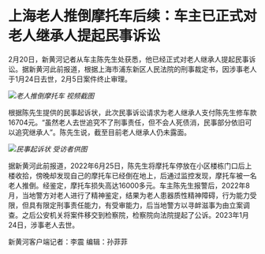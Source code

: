 # 上海老人推倒摩托车后续：车主已正式对老人继承人提起民事诉讼

2月20日，新黄河记者从车主陈先生处获悉，他已经正式对老人继承人提起民事诉讼。据新黄河此前报道，根据上海市浦东新区人民法院的刑事裁定书，因涉事老人于1月24日去世，2月5日案件终止审理。

![](https://inews.gtimg.com/om_bt/OkMNCGCGpc2KdpoxjZBuwed5xUpmStyp1WxDOfFWl0jjYAA/1000)_老人推倒摩托车
视频截图_

根据陈先生提供的民事起诉状，此次民事诉讼请求为老人继承人支付陈先生修车款16704元。“虽然老人去世追究不了刑事责任，但不会人死债消，民事部分依旧可以追究继承人”。陈先生说，截至目前老人继承人仍未露面。

![](https://inews.gtimg.com/om_bt/OHJACw-DAAPW5Rz3TjySCPSkmLtdGFvM6_RFE_3092YpIAA/1000)_民事起诉状 受访者供图_

据新黄河此前报道，2022年6月25日，陈先生将摩托车停放在小区楼栋门口后上楼收拾，傍晚却发现自己的摩托车已经倒在地上，后通过监控发现，摩托车被一名老人推倒。经鉴定，摩托车损失高达16000多元。车主陈先生报警后，2022年8月，当地警方对老人进行了精神鉴定，结果为老人患器质性精神障碍，行为能力受限，但具有限定刑事责任能力，有受审能力，后当地警方以寻衅滋事为由立案调查。之后公安机关将案件移交到检察院，检察院向法院提起了公诉。2023年1月24日，涉事老人去世。

新黄河客户端记者：李震 编辑：孙菲菲

